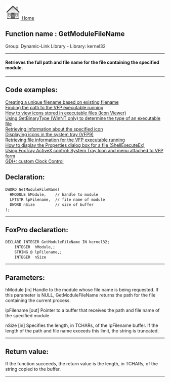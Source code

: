[<img src="../../images/home.png"> Home ](https://github.com/VFPX/Win32API)  

## Function name : GetModuleFileName
Group: Dynamic-Link Library - Library: kernel32    
***  


#### Retrieves the full path and file name for the file containing the specified module.
***  


## Code examples:
[Creating a unique filename based on existing filename](../../samples/sample_014.md)  
[Finding the path to the VFP executable running](../../samples/sample_086.md)  
[How to view icons stored in executable files (Icon Viewer)](../../samples/sample_113.md)  
[Using GetBinaryType (WinNT only) to determine the type of an executable file](../../samples/sample_115.md)  
[Retrieving information about the specified icon](../../samples/sample_206.md)  
[Displaying icons in the system tray (VFP9)](../../samples/sample_235.md)  
[Retrieving file information for the VFP executable running](../../samples/sample_242.md)  
[How to display the Properties dialog box for a file (ShellExecuteEx)](../../samples/sample_320.md)  
[Using FoxTray ActiveX control: System Tray Icon and menu attached to VFP form](../../samples/sample_336.md)  
[GDI+: custom Clock Control](../../samples/sample_597.md)  

## Declaration:
```foxpro  
DWORD GetModuleFileName(
  HMODULE hModule,    // handle to module
  LPTSTR lpFilename,  // file name of module
  DWORD nSize         // size of buffer
);  
```  
***  


## FoxPro declaration:
```foxpro  
DECLARE INTEGER GetModuleFileName IN kernel32;
	INTEGER  hModule,;
	STRING @ lpFilename,;
	INTEGER  nSize  
```  
***  


## Parameters:
hModule 
[in] Handle to the module whose file name is being requested. If this parameter is NULL, GetModuleFileName returns the path for the file containing the current process. 

lpFilename 
[out] Pointer to a buffer that receives the path and file name of the specified module. 

nSize 
[in] Specifies the length, in TCHARs, of the lpFilename buffer. If the length of the path and file name exceeds this limit, the string is truncated.  
***  


## Return value:
If the function succeeds, the return value is the length, in TCHARs, of the string copied to the buffer.  
***  

